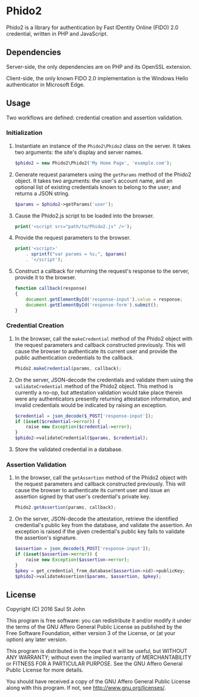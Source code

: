 Phido2
======

Phido2 is a library for authentication by Fast IDentity Online (FIDO) 2.0
credential, written in PHP and JavaScript.

Dependencies
------------

Server-side, the only dependencies are on PHP and its OpenSSL extension.

Client-side, the only known FIDO 2.0 implementation is the Windows Hello
authenticator in Microsoft Edge.

Usage
-----

Two workflows are defined: credential creation and assertion validation.

### Initialization ###

1. Instantiate an instance of the `Phido2\Phido2` class on the server. It
takes two arguments: the site's display and server names.

    ```php
    $phido2 = new Phido2\Phido2('My Home Page', 'example.com');
    ```
 
2. Generate request parameters using the `getParams` method of the Phido2
object. It takes two arguments: the user's account name, and an optional
list of existing credentials known to belong to the user; and returns a JSON
string.

    ```php
    $params = $phido2->getParams('user');
    ```

3. Cause the Phido2.js script to be loaded into the browser.

    ```php
    print('<script src="path/to/Phido2.js" />');
    ```

4. Provide the request parameters to the browser.

    ```php
    print('<script>'
    	. sprintf("var params = %s;", $params)
    	. '</script');
    ```

5. Construct a callback for returning the request's response to the server,
provide it to the browser.

    ```javascript
    function callback(response)
    {
    	document.getElementById('response-input').value = response;
    	document.getElementById('response-form').submit();
    }
    ```


### Credential Creation ###

1. In the browser, call the `makeCredential` method of the Phido2 object with the
request parameters and callback constructed previously. This will cause the
browser to authenticate its current user and provide the public authentication
credentials to the callback.

    ```javascript
    Phido2.makeCredential(params, callback);
    ```

2. On the server, JSON-decode the credentials and validate them using the
`validateCredential` method of the Phido2 object. This method is currently a
no-op, but attestation validation would take place therein were any 
authenticators presently returning attestation information, and invalid
credentials would be indicated by raising an exception.

    ```php
    $credential = json_decode($_POST['response-input']);
    if (isset($credential->error)) {
    	raise new Exception($credential->error);
    }
    $phido2->validateCredential($params, $credential);
    ```

3. Store the validated credential in a database.

  
### Assertion Validation ###

1. In the browser, call the `getAssertion` method of the Phido2 object with the
request parameters and callback constructed previously. This will cause the
browser to authenticate its current user and issue an assertion signed by
that user's credential's private key.

    ```javascript
    Phido2.getAssertion(params, callback);
    ```

2. On the server, JSON-decode the attestation, retrieve the identified
credential's public key from the database, and validate the assertion.
An exception is raised if the given credential's public key fails to
validate the assertion's signature.

    ```php
    $assertion = json_decode($_POST['response-input']);
    if (isset($assertion->error)) {
    	raise new Exception($assertion->error);
    }
    $pkey = get_credential_from_database($assertion->id)->publicKey;
    $phido2->validateAssertion($params, $assertion, $pkey);
    ```

License
-------

Copyright (C) 2016  Saul St John

This program is free software: you can redistribute it and/or modify
it under the terms of the GNU Affero General Public License as
published by the Free Software Foundation, either version 3 of the
License, or (at your option) any later version.

This program is distributed in the hope that it will be useful,
but WITHOUT ANY WARRANTY; without even the implied warranty of
MERCHANTABILITY or FITNESS FOR A PARTICULAR PURPOSE.  See the
GNU Affero General Public License for more details.

You should have received a copy of the GNU Affero General Public License
along with this program.  If not, see <http://www.gnu.org/licenses/>.

